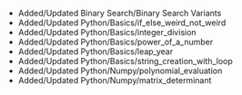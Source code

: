 - Added/Updated Binary Search/Binary Search Variants
- Added/Updated Python/Basics/if_else_weird_not_weird
- Added/Updated Python/Basics/integer_division
- Added/Updated Python/Basics/power_of_a_number
- Added/Updated Python/Basics/leap_year
- Added/Updated Python/Basics/string_creation_with_loop
- Added/Updated Python/Numpy/polynomial_evaluation
- Added/Updated Python/Numpy/matrix_determinant